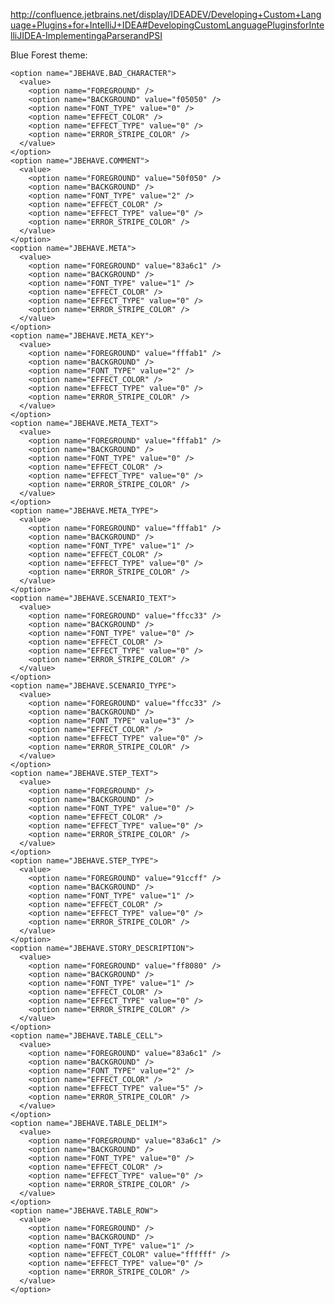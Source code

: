 http://confluence.jetbrains.net/display/IDEADEV/Developing+Custom+Language+Plugins+for+IntelliJ+IDEA#DevelopingCustomLanguagePluginsforIntelliJIDEA-ImplementingaParserandPSI

Blue Forest theme:

    <option name="JBEHAVE.BAD_CHARACTER">
      <value>
        <option name="FOREGROUND" />
        <option name="BACKGROUND" value="f05050" />
        <option name="FONT_TYPE" value="0" />
        <option name="EFFECT_COLOR" />
        <option name="EFFECT_TYPE" value="0" />
        <option name="ERROR_STRIPE_COLOR" />
      </value>
    </option>
    <option name="JBEHAVE.COMMENT">
      <value>
        <option name="FOREGROUND" value="50f050" />
        <option name="BACKGROUND" />
        <option name="FONT_TYPE" value="2" />
        <option name="EFFECT_COLOR" />
        <option name="EFFECT_TYPE" value="0" />
        <option name="ERROR_STRIPE_COLOR" />
      </value>
    </option>
    <option name="JBEHAVE.META">
      <value>
        <option name="FOREGROUND" value="83a6c1" />
        <option name="BACKGROUND" />
        <option name="FONT_TYPE" value="1" />
        <option name="EFFECT_COLOR" />
        <option name="EFFECT_TYPE" value="0" />
        <option name="ERROR_STRIPE_COLOR" />
      </value>
    </option>
    <option name="JBEHAVE.META_KEY">
      <value>
        <option name="FOREGROUND" value="fffab1" />
        <option name="BACKGROUND" />
        <option name="FONT_TYPE" value="2" />
        <option name="EFFECT_COLOR" />
        <option name="EFFECT_TYPE" value="0" />
        <option name="ERROR_STRIPE_COLOR" />
      </value>
    </option>
    <option name="JBEHAVE.META_TEXT">
      <value>
        <option name="FOREGROUND" value="fffab1" />
        <option name="BACKGROUND" />
        <option name="FONT_TYPE" value="0" />
        <option name="EFFECT_COLOR" />
        <option name="EFFECT_TYPE" value="0" />
        <option name="ERROR_STRIPE_COLOR" />
      </value>
    </option>
    <option name="JBEHAVE.META_TYPE">
      <value>
        <option name="FOREGROUND" value="fffab1" />
        <option name="BACKGROUND" />
        <option name="FONT_TYPE" value="1" />
        <option name="EFFECT_COLOR" />
        <option name="EFFECT_TYPE" value="0" />
        <option name="ERROR_STRIPE_COLOR" />
      </value>
    </option>
    <option name="JBEHAVE.SCENARIO_TEXT">
      <value>
        <option name="FOREGROUND" value="ffcc33" />
        <option name="BACKGROUND" />
        <option name="FONT_TYPE" value="0" />
        <option name="EFFECT_COLOR" />
        <option name="EFFECT_TYPE" value="0" />
        <option name="ERROR_STRIPE_COLOR" />
      </value>
    </option>
    <option name="JBEHAVE.SCENARIO_TYPE">
      <value>
        <option name="FOREGROUND" value="ffcc33" />
        <option name="BACKGROUND" />
        <option name="FONT_TYPE" value="3" />
        <option name="EFFECT_COLOR" />
        <option name="EFFECT_TYPE" value="0" />
        <option name="ERROR_STRIPE_COLOR" />
      </value>
    </option>
    <option name="JBEHAVE.STEP_TEXT">
      <value>
        <option name="FOREGROUND" />
        <option name="BACKGROUND" />
        <option name="FONT_TYPE" value="0" />
        <option name="EFFECT_COLOR" />
        <option name="EFFECT_TYPE" value="0" />
        <option name="ERROR_STRIPE_COLOR" />
      </value>
    </option>
    <option name="JBEHAVE.STEP_TYPE">
      <value>
        <option name="FOREGROUND" value="91ccff" />
        <option name="BACKGROUND" />
        <option name="FONT_TYPE" value="1" />
        <option name="EFFECT_COLOR" />
        <option name="EFFECT_TYPE" value="0" />
        <option name="ERROR_STRIPE_COLOR" />
      </value>
    </option>
    <option name="JBEHAVE.STORY_DESCRIPTION">
      <value>
        <option name="FOREGROUND" value="ff8080" />
        <option name="BACKGROUND" />
        <option name="FONT_TYPE" value="1" />
        <option name="EFFECT_COLOR" />
        <option name="EFFECT_TYPE" value="0" />
        <option name="ERROR_STRIPE_COLOR" />
      </value>
    </option>
    <option name="JBEHAVE.TABLE_CELL">
      <value>
        <option name="FOREGROUND" value="83a6c1" />
        <option name="BACKGROUND" />
        <option name="FONT_TYPE" value="2" />
        <option name="EFFECT_COLOR" />
        <option name="EFFECT_TYPE" value="5" />
        <option name="ERROR_STRIPE_COLOR" />
      </value>
    </option>
    <option name="JBEHAVE.TABLE_DELIM">
      <value>
        <option name="FOREGROUND" value="83a6c1" />
        <option name="BACKGROUND" />
        <option name="FONT_TYPE" value="0" />
        <option name="EFFECT_COLOR" />
        <option name="EFFECT_TYPE" value="0" />
        <option name="ERROR_STRIPE_COLOR" />
      </value>
    </option>
    <option name="JBEHAVE.TABLE_ROW">
      <value>
        <option name="FOREGROUND" />
        <option name="BACKGROUND" />
        <option name="FONT_TYPE" value="1" />
        <option name="EFFECT_COLOR" value="ffffff" />
        <option name="EFFECT_TYPE" value="0" />
        <option name="ERROR_STRIPE_COLOR" />
      </value>
    </option>